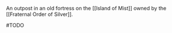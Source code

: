 An outpost in an old fortress on the [[Island of Mist]] owned by the [[Fraternal Order of Silver]].

#TODO 
